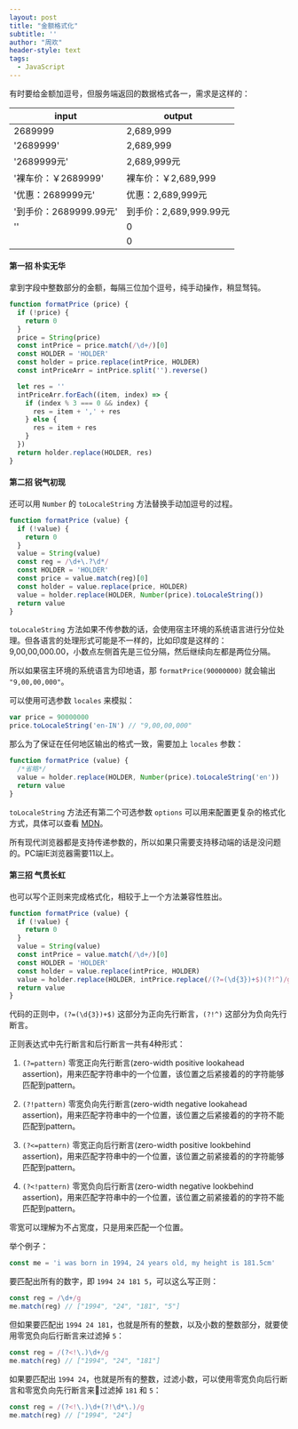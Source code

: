 ```yaml
---
layout: post
title: "金额格式化"
subtitle: ''
author: "周欢"
header-style: text
tags:
  - JavaScript
---
```


有时要给金额加逗号，但服务端返回的数据格式各一，需求是这样的：

| input | output |
| ------ | ------ |
| 2689999 | 2,689,999 |
| '2689999' | 2,689,999 |
| '2689999元' | 2,689,999元 |
| '裸车价：￥2689999' | 裸车价：￥2,689,999 |
| '优惠：2689999元' | 优惠：2,689,999元 |
| '到手价：2689999.99元' | 到手价：2,689,999.99元 |
| '' | 0 |
|  | 0 |

#### 第一招 朴实无华

拿到字段中整数部分的金额，每隔三位加个逗号，纯手动操作，稍显驽钝。

```js
function formatPrice (price) {
  if (!price) {
    return 0
  }
  price = String(price)
  const intPrice = price.match(/\d+/)[0]
  const HOLDER = 'HOLDER'
  const holder = price.replace(intPrice, HOLDER)
  const intPriceArr = intPrice.split('').reverse()

  let res = ''
  intPriceArr.forEach((item, index) => {
    if (index % 3 === 0 && index) {
      res = item + ',' + res
    } else {
      res = item + res
    }
  })
  return holder.replace(HOLDER, res)
}
```

#### 第二招 锐气初现

还可以用 `Number` 的 `toLocaleString` 方法替换手动加逗号的过程。

```js
function formatPrice (value) {
  if (!value) {
    return 0
  }
  value = String(value)
  const reg = /\d+\.?\d*/
  const HOLDER = 'HOLDER'
  const price = value.match(reg)[0]
  const holder = value.replace(price, HOLDER)
  value = holder.replace(HOLDER, Number(price).toLocaleString())
  return value
}
```

`toLocaleString` 方法如果不传参数的话，会使用宿主环境的系统语言进行分位处理。但各语言的处理形式可能是不一样的，比如印度是这样的：9,00,00,000.00，小数点左侧首先是三位分隔，然后继续向左都是两位分隔。

所以如果宿主环境的系统语言为印地语，那 `formatPrice(90000000)` 就会输出 `"9,00,00,000"`。

可以使用可选参数 `locales` 来模拟：

```js
var price = 90000000
price.toLocaleString('en-IN') // "9,00,00,000"
```

那么为了保证在任何地区输出的格式一致，需要加上 `locales` 参数：

```js
function formatPrice (value) {
  /*省略*/
  value = holder.replace(HOLDER, Number(price).toLocaleString('en'))
  return value
}
```

`toLocaleString` 方法还有第二个可选参数 `options` 可以用来配置更复杂的格式化方式，具体可以查看 [MDN](https://developer.mozilla.org/zh-CN/docs/Web/JavaScript/Reference/Global_Objects/Number/toLocaleString)。

所有现代浏览器都是支持传递参数的，所以如果只需要支持移动端的话是没问题的。PC端IE浏览器需要11以上。

#### 第三招 气贯长虹

也可以写个正则来完成格式化，相较于上一个方法兼容性胜出。

```js
function formatPrice (value) {
  if (!value) {
    return 0
  }
  value = String(value)
  const intPrice = value.match(/\d+/)[0]
  const HOLDER = 'HOLDER'
  const holder = value.replace(intPrice, HOLDER)
  value = holder.replace(HOLDER, intPrice.replace(/(?=(\d{3})+$)(?!^)/g, ','))
  return value
}
```

代码的正则中，`(?=(\d{3})+$)` 这部分为正向先行断言，`(?!^)` 这部分为负向先行断言。

正则表达式中先行断言和后行断言一共有4种形式：

1. `(?=pattern)` 零宽正向先行断言(zero-width positive lookahead assertion)，用来匹配字符串中的一个位置，该位置之后紧接着的的字符能够匹配到pattern。

2. `(?!pattern)` 零宽负向先行断言(zero-width negative lookahead assertion)，用来匹配字符串中的一个位置，该位置之后紧接着的的字符不能匹配到pattern。

3. `(?<=pattern)` 零宽正向后行断言(zero-width positive lookbehind assertion)，用来匹配字符串中的一个位置，该位置之前紧接着的的字符能够匹配到pattern。

4. `(?<!pattern)` 零宽负向后行断言(zero-width negative lookbehind assertion)，用来匹配字符串中的一个位置，该位置之前紧接着的的字符不能匹配到pattern。

零宽可以理解为不占宽度，只是用来匹配一个位置。

举个例子：

```js
const me = 'i was born in 1994, 24 years old, my height is 181.5cm'
```

要匹配出所有的数字，即 `1994 24 181 5`，可以这么写正则：

```js
const reg = /\d+/g
me.match(reg) // ["1994", "24", "181", "5"]
```

但如果要匹配出 `1994 24 181`，也就是所有的整数，以及小数的整数部分，就要使用零宽负向后行断言来过滤掉 `5`：

```js
const reg = /(?<!\.)\d+/g
me.match(reg) // ["1994", "24", "181"]
```

如果要匹配出 `1994 24`，也就是所有的整数，过滤小数，可以使用零宽负向后行断言和零宽负向先行断言来过滤掉 `181` 和 `5`：

```js
const reg = /(?<!\.)\d+(?!\d*\.)/g
me.match(reg) // ["1994", "24"]
```